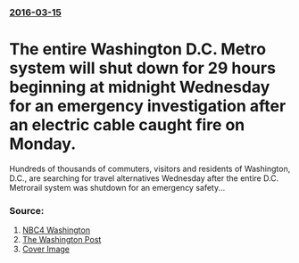 ### [2016-03-15](/news/2016/03/15/index.md)

# The entire Washington D.C. Metro system will shut down for 29 hours beginning at midnight Wednesday for an emergency investigation after an electric cable caught fire on Monday. 

Hundreds of thousands of commuters, visitors and residents of Washington, D.C., are searching for travel alternatives Wednesday after the entire D.C. Metrorail system was shutdown for an emergency safety...


### Source:

1. [NBC4 Washington](http://www.nbcwashington.com/news/local/metro-shutdown--372144902.html)
2. [The Washington Post](https://www.washingtonpost.com/local/2016/03/15/8e0b2be4-eae8-11e5-b0fd-073d5930a7b7_story.html?hpid=hp_rhp-top-table-high_metro-4pm%3Ahomepage%2Fstory)
2. [Cover Image](http://media.nbcwashington.com/images/1200*675/106163312-washington-dc-metrorail-generic.jpg)
